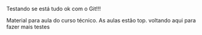 Testando se está tudo ok com o Git!!!

Material para aula do curso técnico.
As aulas estão top.
voltando aqui para fazer mais testes